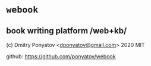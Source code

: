 #  `webook`
## book writing platform /web+kb/

(c) Dmitry Ponyatov <<dponyatov@gmail.com>> 2020 MIT

github: https://github.com/ponyatov/webook
